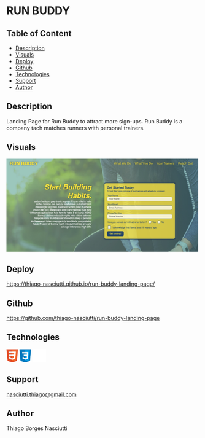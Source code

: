 # RUN BUDDY

## Table of Content
 
 * [Description](#description)
 * [Visuals](#visuals)
 * [Deploy](#deploy)
 * [Github](#github)
 * [Technologies](#technologies)
 * [Support](#support)
 * [Author](#author)

## Description

Landing Page for Run Buddy to attract more sign-ups.
Run Buddy is a company tach matches runners with personal trainers.

## Visuals

<img width="500" src="./assets/images/screenshot.png">


## Deploy
https://thiago-nasciutti.github.io/run-buddy-landing-page/

## Github
https://github.com/thiago-nasciutti/run-buddy-landing-page

## Technologies
<img src="./assets/images/html.png" width="30">   <img src="./assets/images/css.png" width="30">  <img src="./assets/images/github.png" width="35">

## Support
nasciutti.thiago@gmail.com

## Author
Thiago Borges Nasciutti



